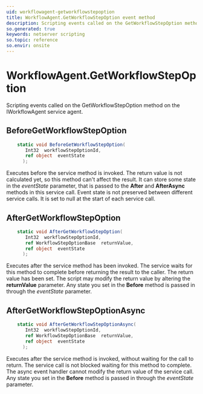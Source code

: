 ```yaml
---
uid: workflowagent-getworkflowstepoption
title: WorkflowAgent.GetWorkflowStepOption event method
description: Scripting events called on the GetWorkflowStepOption method on the WorkflowAgent service agent.
so.generated: true
keywords: netserver scripting
so.topic: reference
so.envir: onsite
---
```

# WorkflowAgent.GetWorkflowStepOption

Scripting events called on the <see cref='M:IWorkflowAgent.GetWorkflowStepOption'>GetWorkflowStepOption</see> method on the <see cref='IWorkflowAgent'>IWorkflowAgent</see>  service agent.

## BeforeGetWorkflowStepOption
```cs
    static void BeforeGetWorkflowStepOption(
       Int32  workflowStepOptionId,
       ref object  eventState
      );
```
Executes before the service method is invoked.
The return value is not calculated yet, so this method can't affect the result.
It can store some state in the *eventState* parameter, that is passed to the **After** and **AfterAsync** methods in this service call.
Event state is not preserved between different service calls. It is set to null at the start of each service call.
## AfterGetWorkflowStepOption
```cs
    static void AfterGetWorkflowStepOption(
       Int32  workflowStepOptionId,
       ref WorkflowStepOptionBase  returnValue,
       ref object  eventState
      );
```
Executes after the service method has been invoked. The service waits for this method to complete before returning the result to the caller.
The return value has been set. The script may modify the return value by altering the **returnValue** parameter.
Any state you set in the **Before** method is passed in through the *eventState* parameter.
## AfterGetWorkflowStepOptionAsync
```cs
    static void AfterGetWorkflowStepOptionAsync(
       Int32  workflowStepOptionId,
       ref WorkflowStepOptionBase  returnValue,
       ref object  eventState
      );
```
Executes after the service method is invoked, without waiting for the call to return.
The service call is not blocked waiting for this method to complete.
The async event handler cannot modify the return value of the service call.
Any state you set in the **Before** method is passed in through the *eventState* parameter.

